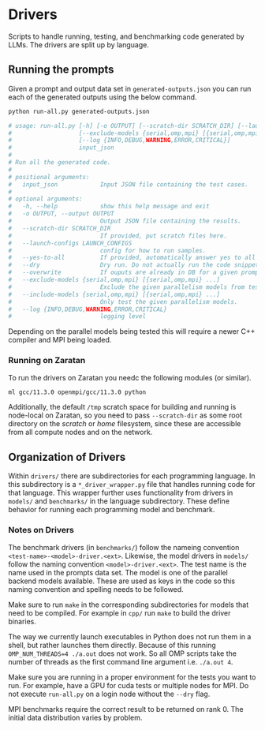 # Drivers
Scripts to handle running, testing, and benchmarking code generated by LLMs.
The drivers are split up by language.

## Running the prompts
Given a prompt and output data set in `generated-outputs.json` you can run each
of the generated outputs using the below command.

```bash
python run-all.py generated-outputs.json

# usage: run-all.py [-h] [-o OUTPUT] [--scratch-dir SCRATCH_DIR] [--launch-configs LAUNCH_CONFIGS] [--yes-to-all] [--dry] [--overwrite]
#                   [--exclude-models {serial,omp,mpi} [{serial,omp,mpi} ...] | --include-models {serial,omp,mpi} [{serial,omp,mpi} ...]]
#                   [--log {INFO,DEBUG,WARNING,ERROR,CRITICAL}]
#                   input_json
# 
# Run all the generated code.
# 
# positional arguments:
#   input_json            Input JSON file containing the test cases.
# 
# optional arguments:
#   -h, --help            show this help message and exit
#   -o OUTPUT, --output OUTPUT
#                         Output JSON file containing the results.
#   --scratch-dir SCRATCH_DIR
#                         If provided, put scratch files here.
#   --launch-configs LAUNCH_CONFIGS
#                         config for how to run samples.
#   --yes-to-all          If provided, automatically answer yes to all prompts.
#   --dry                 Dry run. Do not actually run the code snippets.
#   --overwrite           If ouputs are already in DB for a given prompt, then overwrite them. Default behavior is to skip existing results.
#   --exclude-models {serial,omp,mpi} [{serial,omp,mpi} ...]
#                         Exclude the given parallelism models from testing.
#   --include-models {serial,omp,mpi} [{serial,omp,mpi} ...]
#                         Only test the given parallelism models.
#   --log {INFO,DEBUG,WARNING,ERROR,CRITICAL}
#                         logging level
```

Depending on the parallel models being tested this will require a newer C++
compiler and MPI being loaded. 

### Running on Zaratan
To run the drivers on Zaratan you needc the following modules (or similar).

```bash
ml gcc/11.3.0 openmpi/gcc/11.3.0 python
```

Additionally, the default `/tmp` scratch space for building and running is 
node-local on Zaratan, so you need to pass `--scratch-dir` as some root 
directory on the _scratch_ or _home_ filesystem, since these are accessible
from all compute nodes and on the network.

## Organization of Drivers
Within `drivers/` there are subdirectories for each programming language.
In this subdirectory is a `*_driver_wrapper.py` file that handles running
code for that language.
This wrapper further uses functionality from drivers in `models/` and 
`benchmarks/` in the language subdirectory.
These define behavior for running each programming model and benchmark.

### Notes on Drivers
The benchmark drivers (in `benchmarks/`) follow the nameing convention 
`<test-name>-<model>-driver.<ext>`. Likewise, the model drivers in `models/`
follow the naming convention `<model>-driver.<ext>`. The test name is the name 
used in the prompts data set. The model is one of the parallel backend models 
available. These are used as keys in the code so this naming convention and 
spelling needs to be followed.

Make sure to run `make` in the corresponding subdirectories for models that need
to be compiled. For example in `cpp/` run `make` to build the driver binaries.

The way we currently launch executables in Python does not run them in a shell,
but rather launches them directly. Because of this running
`OMP_NUM_THREADS=4 ./a.out` does not work. So all OMP scripts take the number
of threads as the first command line argument i.e. `./a.out 4`.

Make sure you are running in a proper environment for the tests you want to run.
For example, have a GPU for cuda tests or multiple nodes for MPI. Do not 
execute `run-all.py` on a login node without the `--dry` flag.

MPI benchmarks require the correct result to be returned on rank 0. The initial
data distribution varies by problem.